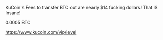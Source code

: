 KuCoin's Fees to transfer BTC out are nearly $14 fucking dollars! That IS Insane!

0.0005 BTC

https://www.kucoin.com/vip/level
